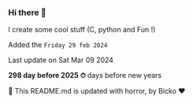 ### Hi there 👋

I create some cool stuff (C, python and Fun !)

Added the `Friday 29 feb 2024`

Last update on Sat Mar 09 2024

**298 day before 2025 ⏱** days before new years

🤖 This README.md is updated with horror, by Bicko ❤️


